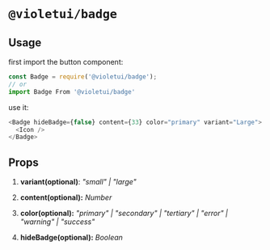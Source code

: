 # `@violetui/badge`

## Usage

first import the button component:

```javascript
const Badge = require('@violetui/badge');
// or
import Badge From '@violetui/badge'
```

use it:

```javascript
<Badge hideBadge={false} content={33} color="primary" variant="Large">
  <Icon />
</Badge>
```

## Props

1. **variant(optional)**: _"small" | "large"_

2. **content(optional):** _Number_

3. **color(optional):** _"primary" | "secondary" | "tertiary" | "error" | "warning" | "success"_

4. **hideBadge(optional):** _Boolean_
